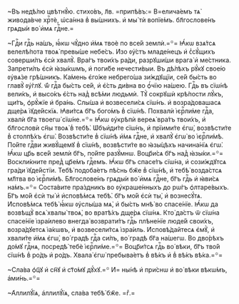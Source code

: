 ~Въ недѣ́лю цвѣтнꙋ́ю. стихо́въ, л҃в. =припѣ́въ:= В=елича́емъ тѧ̀ живода́вче хрⷭ҇тѐ, ѡ҆са́нна в̾ вы́шнихъ. и҆ мы̀ тѝ вопїе́мъ. бл҃гослове́нъ грѧды́и во́ и҆мѧ гдⷭ҇не.=

~Гдⷭ҇и гдⷭ҇ь на́шъ, ꙗ҆́кѡ чꙋ́дно и҆́мѧ твоѐ по все́й землѝ.=꙳= Ꙗ҆́кѡ взѧ́тсѧ велелѣ́пота твоѧ̀ превы́ше небе́съ. И҆зо ᲂу҆́стъ младе́нецъ и҆ с̾сꙋ́щихъ соверши́лъ є҆сѝ хвалꙋ̀. Вра́гъ твои́хъ ра́ди, разрꙋши́ши врага̀ и҆ ме́стника. Запрети́лъ є҆сѝ ꙗ҆зы́кѡмъ, и҆ поги́бе нечести́выи. Въ дѣ́лѣхъ рꙋ́кꙋ свое́ю ᲂу҆вѧ́зе грѣ́шникъ. Ка́мень є҆го́же небрего́ша зи́ждꙋщїи, се́й бы́сть во главꙋ̀ ᲂу҆́глꙋ. ѿ́ гдⷭ҇а бы́сть се́й, и҆ є҆́сть ди́вна во ѻ҆́чїю на́шею. Гдⷭ҇ь въ сїѡ́нѣ вели́къ, и҆ высо́къ є҆́сть над̾ всѣ́ми людьмѝ. Тꙋ̀ сокрꙋшѝ крѣ́пости лꙋ́къ, щи́тъ, ѻ҆рꙋ́жїе и҆ бра́нь. Слы́ша и҆ возвесели́сѧ сїѡ́нъ. и҆ возра́довашасѧ дще́рѧ і҆ꙋде́йскїѧ. Ꙗ҆ви́тсѧ бг҃ъ бого́мъ в̾ сїѡ́нѣ. Похвалѝ і҆єрⷭ҇ли́ме гдⷭ҇а, хвалѝ бг҃а твоегѡ̀ сїѡ́не.=꙳= Ꙗ҆́кѡ ᲂу҆крѣпѝ вереѧ̀ вра́тъ твои́хъ, и҆ бл҃гословѝ сн҃ы твоѧ̀ в̾ тебѣ̀. Ѡ҆бъи҆ди́те сїѡ́нъ, и҆ прїими́те є҆гѡ̀, возвѣсти́те в̾ столпѣ́хъ є҆гѡ̀. Возвѣсти́те в̾ сїѡ́нѣ и҆́мѧ гдⷭ҇не, и҆ хвалꙋ̀ є҆гѡ̀ во і҆єрⷭ҇ли́мѣ. По́йте гдⷭ҇ви живꙋ́щемꙋ в̾ сїѡ́нѣ, возвѣсти́те во ꙗ҆зы́цѣхъ начина́нїѧ є҆гѡ̀. Ꙗ҆́кѡ цр҃ь все́й землѝ бг҃ъ, по́йте разꙋ́мнѡ. Воцр҃и́сѧ бг҃ъ над̾ ꙗ҆зы́ки.=꙳= Воскли́кните пред̾ цр҃е́мъ гдⷭ҇емъ. Ꙗ҆́кѡ бг҃ъ спасе́тъ сїѡ́на, и҆ сози́ждꙋтсѧ гра́ди і҆ꙋде́йстїи. Тебѣ̀ подоба́етъ пѣ́снь бж҃е в̾ сїѡ́нѣ, и҆ тебѣ̀ возда́стсѧ мл҃тва во і҆єрⷭ҇ли́мѣ. Бл҃гослове́нъ грѧды́и во́ и҆мѧ гдⷭ҇не, бг҃ъ гдⷭ҇ь и҆ ꙗ҆ви́сѧ на́мъ.=꙳= Соста́вите пра́здникъ во ᲂу҆краше́нныхъ до рѡ́гъ ѻ҆лтаре́выхъ. Бг҃ъ мо́й є҆сѝ ты̀ и҆ и҆сповѣ́мсѧ тебѣ̀. бг҃ъ мо́й є҆сѝ ты̀, и҆ вознесꙋ́тѧ. И҆сповѣ́мсѧ тебѣ̀ ꙗ҆́кѡ ᲂу҆слы́ша мѧ̀, и҆ бы́сть мнѣ̀ во спасе́нїе. Ꙗ҆́кѡ да возвѣщꙋ̀ всѧ̀ хвалы̀ твоѧ̀, во вратѣ́хъ дще́рѧ сїѡ́нѧ. Кто̀ да́стъ ѿ сїѡ́на спасе́нїе і҆зра́илево внегда̀ возврати́тъ гдⷭ҇ь плѣне́нїе люде́й свои́хъ, возра́дꙋетсѧ і҆а́кѡвъ, и҆ возвесели́тсѧ і҆зра́иль. И҆сповѣ́дайтесѧ є҆мꙋ̀, и҆ хвали́те и҆́мѧ є҆гѡ̀, во́ градѣ гдⷭ҇а си́лъ, во́ градѣ бг҃а на́шегѡ. Во дво́рѣхъ до́мꙋ гдⷭ҇нѧ, посредѣ̀ тебѐ і҆єрⷭ҇ли́ме.=꙳= Воцр҃и́тсѧ гдⷭ҇ь во́ вѣки, бг҃ъ тво́й сїѡ́нѣ в̾ ро́дъ и҆ ро́дъ. Хвала̀ є҆гѡ̀ пребыва́етъ в̾ вѣ́къ и҆ в̾ вѣ́къ вѣ́ка.=꙳=

~Сла́ва ѻ҆ц҃ꙋ и҆ сн҃ꙋ и҆ ст҃о́мꙋ дꙋ́хꙋ.=꙳ И҆= ны́нѣ и҆ при́снѡ и҆ во́ вѣки вѣкѡ́мъ, а҆ми́нь.=꙳=

~А҆ллилꙋ́їѧ, а҆ллилꙋ́їѧ, сла́ва тебѣ̀ бж҃е. =гⷤ.=

